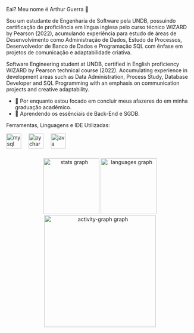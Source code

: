 Eai? Meu nome é Arthur Guerra 👋

Sou um estudante de Engenharia de Software pela UNDB, possuindo certificação de proficiência em língua inglesa pelo curso técnico WIZARD by Pearson (2022), acumulando experiência para estudo de áreas de Desenvolvimento como Administração de Dados, Estudo de Processos, Desenvolvedor de Banco de Dados e Programação SQL com ênfase em projetos de comunicação e adaptabilidade criativa.

Software Engineering student at UNDB, certified in English proficiency WIZARD by Pearson technical course (2022). Accumulating experience in development areas such as Data Administration, Process Study, Database Developer and SQL Programming with an emphasis on communication projects and creative adaptability.

- 🔭 Por enquanto estou focado em concluir meus afazeres do em minha graduação acadêmico.
- 🌱 Aprendendo os essênciais de Back-End e SGDB.

Ferramentas, Linguagens e IDE Utilizadas:
<div align="left">
  <img src="https://cdn.jsdelivr.net/gh/devicons/devicon/icons/mysql/mysql-original.svg" height="40" alt="mysql logo"  />
  <img width="12" />
  <img src="https://cdn.jsdelivr.net/gh/devicons/devicon/icons/pycharm/pycharm-original.svg" height="40" alt="pycharm logo"  />
  <img width="12" />
  <img src="https://cdn.jsdelivr.net/gh/devicons/devicon/icons/java/java-original.svg" height="40" alt="java logo"  />
</div>

###

<div align="center">
  <img src="https://github-readme-stats.vercel.app/api?username=CudsSmoky&hide_title=false&hide_rank=false&show_icons=true&include_all_commits=true&count_private=true&disable_animations=false&theme=dracula&locale=en&hide_border=false&order=1" height="150" alt="stats graph"  />
  <img src="https://github-readme-stats.vercel.app/api/top-langs?username=CudsSmoky&locale=en&hide_title=false&layout=compact&card_width=320&langs_count=5&theme=dracula&hide_border=false&order=2" height="150" alt="languages graph"  />
  <img src="https://github-readme-activity-graph.vercel.app/graph?username=CudsSmoky&radius=16&theme=react&area=true&order=5" height="300" alt="activity-graph graph"  />
</div>

###

